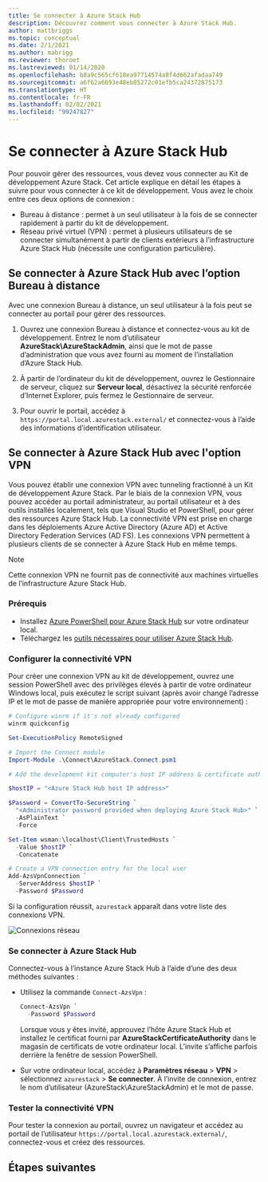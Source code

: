 ```yaml
---
title: Se connecter à Azure Stack Hub
description: Découvrez comment vous connecter à Azure Stack Hub.
author: mattbriggs
ms.topic: conceptual
ms.date: 2/1/2021
ms.author: mabrigg
ms.reviewer: thoroet
ms.lastreviewed: 01/14/2020
ms.openlocfilehash: b8a9c565cf618ea97714574a8f4d662afadaa749
ms.sourcegitcommit: a6f62a6693e48eb05272c01efb5ca24372875173
ms.translationtype: HT
ms.contentlocale: fr-FR
ms.lasthandoff: 02/02/2021
ms.locfileid: "99247827"
---
```

# <a name="connect-to-azure-stack-hub"></a>Se connecter à Azure Stack Hub

Pour pouvoir gérer des ressources, vous devez vous connecter au Kit de développement Azure Stack. Cet article explique en détail les étapes à suivre pour vous connecter à ce kit de développement. Vous avez le choix entre ces deux options de connexion :

* Bureau à distance : permet à un seul utilisateur à la fois de se connecter rapidement à partir du kit de développement.
* Réseau privé virtuel (VPN) : permet à plusieurs utilisateurs de se connecter simultanément à partir de clients extérieurs à l’infrastructure Azure Stack Hub (nécessite une configuration particulière).

## <a name="connect-to-azure-stack-hub-with-remote-desktop"></a>Se connecter à Azure Stack Hub avec l’option Bureau à distance
Avec une connexion Bureau à distance, un seul utilisateur à la fois peut se connecter au portail pour gérer des ressources.

1. Ouvrez une connexion Bureau à distance et connectez-vous au kit de développement. Entrez le nom d’utilisateur **AzureStack\AzureStackAdmin**, ainsi que le mot de passe d’administration que vous avez fourni au moment de l’installation d’Azure Stack Hub.  

2. À partir de l’ordinateur du kit de développement, ouvrez le Gestionnaire de serveur, cliquez sur **Serveur local**, désactivez la sécurité renforcée d’Internet Explorer, puis fermez le Gestionnaire de serveur.

3. Pour ouvrir le portail, accédez à `https://portal.local.azurestack.external/` et connectez-vous à l’aide des informations d’identification utilisateur.


## <a name="connect-to-azure-stack-hub-with-vpn"></a>Se connecter à Azure Stack Hub avec l'option VPN

Vous pouvez établir une connexion VPN avec tunneling fractionné à un Kit de développement Azure Stack. Par le biais de la connexion VPN, vous pouvez accéder au portail administrateur, au portail utilisateur et à des outils installés localement, tels que Visual Studio et PowerShell, pour gérer des ressources Azure Stack Hub. La connectivité VPN est prise en charge dans les déploiements Azure Active Directory (Azure AD) et Active Directory Federation Services (AD FS). Les connexions VPN permettent à plusieurs clients de se connecter à Azure Stack Hub en même temps. 

> [!NOTE] 
> Cette connexion VPN ne fournit pas de connectivité aux machines virtuelles de l’infrastructure Azure Stack Hub. 

### <a name="prerequisites"></a>Prérequis

* Installez [Azure PowerShell pour Azure Stack Hub](../operator/powershell-install-az-module.md) sur votre ordinateur local.  
* Téléchargez les [outils nécessaires pour utiliser Azure Stack Hub](../operator/azure-stack-powershell-download.md). 

### <a name="configure-vpn-connectivity"></a>Configurer la connectivité VPN

Pour créer une connexion VPN au kit de développement, ouvrez une session PowerShell avec des privilèges élevés à partir de votre ordinateur Windows local, puis exécutez le script suivant (après avoir changé l’adresse IP et le mot de passe de manière appropriée pour votre environnement) :

```powershell 
# Configure winrm if it's not already configured
winrm quickconfig  

Set-ExecutionPolicy RemoteSigned

# Import the Connect module
Import-Module .\Connect\AzureStack.Connect.psm1 

# Add the development kit computer's host IP address & certificate authority (CA) to the list of trusted hosts. Make sure to update the IP address and password values for your environment. 

$hostIP = "<Azure Stack Hub host IP address>"

$Password = ConvertTo-SecureString `
  "<Administrator password provided when deploying Azure Stack Hub>" `
  -AsPlainText `
  -Force

Set-Item wsman:\localhost\Client\TrustedHosts `
  -Value $hostIP `
  -Concatenate

# Create a VPN connection entry for the local user
Add-AzsVpnConnection `
  -ServerAddress $hostIP `
  -Password $Password

```

Si la configuration réussit, `azurestack` apparaît dans votre liste des connexions VPN.

![Connexions réseau](media/azure-stack-connect-azure-stack/image3.png)  

### <a name="connect-to-azure-stack-hub"></a>Se connecter à Azure Stack Hub

Connectez-vous à l’instance Azure Stack Hub à l’aide d’une des deux méthodes suivantes :  

* Utilisez la commande `Connect-AzsVpn` : 
    
  ```powershell
  Connect-AzsVpn `
    -Password $Password
  ```

  Lorsque vous y êtes invité, approuvez l’hôte Azure Stack Hub et installez le certificat fourni par **AzureStackCertificateAuthority** dans le magasin de certificats de votre ordinateur local. L’invite s’affiche parfois derrière la fenêtre de session PowerShell. 

* Sur votre ordinateur local, accédez à **Paramètres réseau** > **VPN** > sélectionnez `azurestack` > **Se connecter**. À l’invite de connexion, entrez le nom d’utilisateur (AzureStack\AzureStackAdmin) et le mot de passe.

### <a name="test-the-vpn-connectivity"></a>Tester la connectivité VPN

Pour tester la connexion au portail, ouvrez un navigateur et accédez au portail de l’utilisateur `https://portal.local.azurestack.external/`, connectez-vous et créez des ressources.  

## <a name="next-steps"></a>Étapes suivantes



